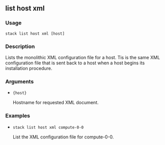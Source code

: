 ## list host xml

### Usage

`stack list host xml [host]`

### Description


Lists the monolithic XML configuration file for a host.
Tis is the same XML configuration file that is sent back to a
host when a host begins its installation procedure.



### Arguments

* `{host}`

   Hostname for requested XML document.


### Examples

* `stack list host xml compute-0-0`

   List the XML configuration file for compute-0-0.



